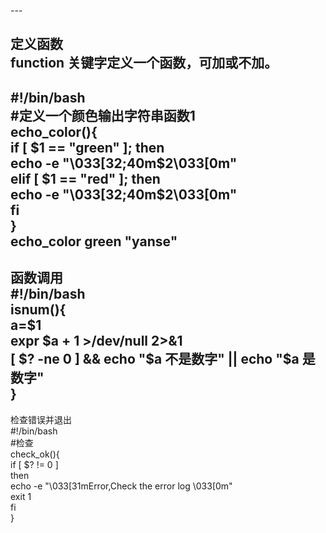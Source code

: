 \---  
  
定义函数  
function 关键字定义一个函数，可加或不加。  
---  
\#!/bin/bash  
\#定义一个颜色输出字符串函数1  
echo_color(){  
if [ \$1 == "green" ]; then  
echo -e "\\033[32;40m\$2\\033[0m"  
elif [ \$1 == "red" ]; then  
echo -e "\\033[32;40m\$2\\033[0m"  
fi  
}  
echo_color green "yanse"  
---  
函数调用  
\#!/bin/bash  
isnum(){  
a=\$1  
expr \$a + 1 \>/dev/null 2\>&1  
[ \$? -ne 0 ] && echo "\$a 不是数字" \|\| echo "\$a 是数字"  
}  
---  
检查错误并退出  
\#!/bin/bash  
\#检查  
check_ok(){  
if [ \$? != 0 ]  
then  
echo -e "\\033[31mError,Check the error log \\033[0m"  
exit 1  
fi  
}

